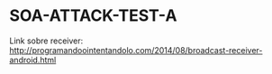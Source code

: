 # SOA-ATTACK-TEST-A

Link sobre receiver: 
http://programandoointentandolo.com/2014/08/broadcast-receiver-android.html
